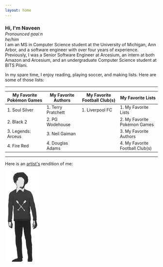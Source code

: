 ```yaml
---
layout: home
---
```


<style>
.hitext {
    margin-bottom: 0 !important;
}
.ipa, .pronouns {
    color: var(--text-muted-color) !important;
}
</style>

<h3 class="hitext">Hi, I'm Naveen</h3>
<i class="ipa">Pronounced n̪aʋiːn</i>
<br>
<i class="pronouns">he/him</i>

<br>
I am an MS in Computer Science student at the University of Michigan, Ann Arbor, and a software engineer with over four years of experience. Previously, I was a Senior Software Engineer at Arcesium, an intern at both Amazon and Arcesium, and an undergraduate Computer Science student at BITS Pilani.

In my spare time, I enjoy reading, playing soccer, and making lists. Here are some of those lists:

---

| My Favorite Pokémon Games | My Favorite Authors | My Favorite Football Club(s) | My Favorite Lists               |
| ------------------------- | ------------------- | ---------------------------- | ------------------------------- |
| 1. Soul Silver            | 1. Terry Pratchett  | 1. Liverpool FC              | 1. My Favorite Lists            |
| 2. Black 2                | 2. PG Wodehouse     |                              | 2. My Favorite Pokémon Games    |
| 3. Legends: Arceus        | 3. Neil Gaiman      |                              | 3. My Favorite Authors          |
| 4. Fire Red               | 4. Douglas Adams    |                              | 4. My Favorite Football Club(s) |

---

Here is an [artist's](https://www.instagram.com/kindofahappystory/) rendition of me:

<article class="my-image">
    <img src="/assets/img/me.png" style="height: 300px;" alt="Me" />
</article>
